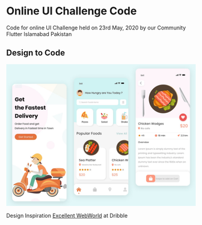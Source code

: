 # Online UI Challenge Code

Code for online UI Challenge held on 23rd May, 2020 by our Community Flutter Islamabad Pakistan

## Design to Code

<img src="assets/screens.jpg">

Design Inspiration <a href="https://dribbble.com/shots/11474689-Best-Food-Delivery-App-Development">Excellent WebWorld</a> at Dribble